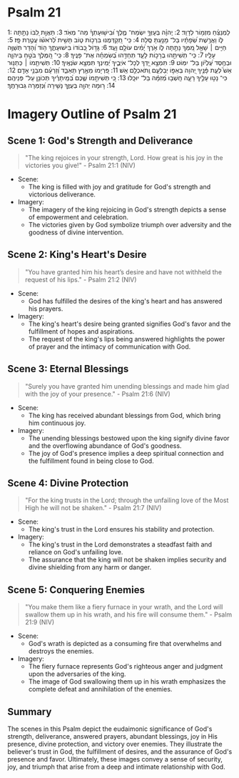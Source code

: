 # Psalm 21
1: לַמְנַצֵּ֗חַ מִזְמ֥וֹר לְדָוִֽד׃
2: יְֽהוָ֗ה בְּעָזְּךָ֥ יִשְׂמַח־ מֶ֑לֶךְ וּ֝בִישׁ֥וּעָתְךָ֗ מַה־ מְאֹֽד׃
3: תַּאֲוַ֣ת לִ֭בּוֹ נָתַ֣תָּה לּ֑וֹ וַאֲרֶ֥שֶׁת שְׂ֝פָתָ֗יו בַּל־ מָנַ֥עְתָּ סֶּֽלָה׃
4: כִּֽי־ תְ֭קַדְּמֶנּוּ בִּרְכ֣וֹת ט֑וֹב תָּשִׁ֥ית לְ֝רֹאשׁ֗וֹ עֲטֶ֣רֶת פָּֽז׃
5: חַיִּ֤ים ׀ שָׁאַ֣ל מִ֭מְּךָ נָתַ֣תָּה לּ֑וֹ אֹ֥רֶךְ יָ֝מִ֗ים עוֹלָ֥ם וָעֶֽד׃
6: גָּד֣וֹל כְּ֭בוֹדוֹ בִּישׁוּעָתֶ֑ךָ ה֥וֹד וְ֝הָדָר תְּשַׁוֶּ֥ה עָלָֽיו׃
7: כִּֽי־ תְשִׁיתֵ֣הוּ בְרָכ֣וֹת לָעַ֑ד תְּחַדֵּ֥הוּ בְ֝שִׂמְחָ֗ה אֶת־ פָּנֶֽיךָ׃
8: כִּֽי־ הַ֭מֶּלֶךְ בֹּטֵ֣חַ בַּיהוָ֑ה וּבְחֶ֥סֶד עֶ֝לְי֗וֹן בַּל־ יִמּֽוֹט׃
9: תִּמְצָ֣א יָ֭דְךָ לְכָל־ אֹיְבֶ֑יךָ יְ֝מִֽינְךָ תִּמְצָ֥א שֹׂנְאֶֽיךָ׃
10: תְּשִׁיתֵ֤מוֹ ׀ כְּתַנּ֥וּר אֵשׁ֮ לְעֵ֪ת פָּ֫נֶ֥יךָ יְ֭הוָה בְּאַפּ֣וֹ יְבַלְּעֵ֑ם וְֽתֹאכְלֵ֥ם אֵֽשׁ׃
11: פִּ֭רְיָמוֹ מֵאֶ֣רֶץ תְּאַבֵּ֑ד וְ֝זַרְעָ֗ם מִבְּנֵ֥י אָדָֽם׃
12: כִּי־ נָט֣וּ עָלֶ֣יךָ רָעָ֑ה חָֽשְׁב֥וּ מְ֝זִמָּ֗ה בַּל־ יוּכָֽלוּ׃
13: כִּ֭י תְּשִׁיתֵ֣מוֹ שֶׁ֑כֶם בְּ֝מֵֽיתָרֶ֗יךָ תְּכוֹנֵ֥ן עַל־ פְּנֵיהֶֽם׃
14: ר֣וּמָה יְהוָ֣ה בְּעֻזֶּ֑ךָ נָשִׁ֥ירָה וּֽ֝נְזַמְּרָה גְּבוּרָתֶֽךָ׃

# Imagery Outline of Psalm 21

## Scene 1: God's Strength and Deliverance

> "The king rejoices in your strength, Lord.
    How great is his joy in the victories you give!" - Psalm 21:1 (NIV)

- Scene:
  - The king is filled with joy and gratitude for God's strength and victorious deliverance.
- Imagery:
  - The imagery of the king rejoicing in God's strength depicts a sense of empowerment and celebration.
  - The victories given by God symbolize triumph over adversity and the goodness of divine intervention.

## Scene 2: King's Heart's Desire

> "You have granted him his heart’s desire
    and have not withheld the request of his lips." - Psalm 21:2 (NIV)

- Scene:
  - God has fulfilled the desires of the king's heart and has answered his prayers.
- Imagery:
  - The king's heart's desire being granted signifies God's favor and the fulfillment of hopes and aspirations.
  - The request of the king's lips being answered highlights the power of prayer and the intimacy of communication with God.

## Scene 3: Eternal Blessings

> "Surely you have granted him unending blessings
    and made him glad with the joy of your presence." - Psalm 21:6 (NIV)

- Scene:
  - The king has received abundant blessings from God, which bring him continuous joy.
- Imagery:
  - The unending blessings bestowed upon the king signify divine favor and the overflowing abundance of God's goodness.
  - The joy of God's presence implies a deep spiritual connection and the fulfillment found in being close to God.

## Scene 4: Divine Protection

> "For the king trusts in the Lord;
    through the unfailing love of the Most High
    he will not be shaken." - Psalm 21:7 (NIV)

- Scene:
  - The king's trust in the Lord ensures his stability and protection.
- Imagery:
  - The king's trust in the Lord demonstrates a steadfast faith and reliance on God's unfailing love.
  - The assurance that the king will not be shaken implies security and divine shielding from any harm or danger.

## Scene 5: Conquering Enemies

> "You make them like a fiery furnace in your wrath,
    and the Lord will swallow them up in his wrath,
    and his fire will consume them." - Psalm 21:9 (NIV)

- Scene:
  - God's wrath is depicted as a consuming fire that overwhelms and destroys the enemies.
- Imagery:
  - The fiery furnace represents God's righteous anger and judgment upon the adversaries of the king.
  - The image of God swallowing them up in his wrath emphasizes the complete defeat and annihilation of the enemies.

## Summary

The scenes in this Psalm depict the eudaimonic significance of God's strength, deliverance, answered prayers, abundant blessings, joy in His presence, divine protection, and victory over enemies. They illustrate the believer's trust in God, the fulfillment of desires, and the assurance of God's presence and favor. Ultimately, these images convey a sense of security, joy, and triumph that arise from a deep and intimate relationship with God.